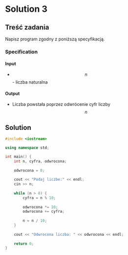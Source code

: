 # Solution 3

## Treść zadania

Napisz program zgodny z poniższą specyfikacją.

### Specification

#### Input

* $$n$$ - liczba naturalna

#### Output

* Liczba powstała poprzez odwrócenie cyfr liczby $$n$$

## Solution

```cpp
#include <iostream>

using namespace std;

int main() {
    int n, cyfra, odwrocona;
    
    odwrocona = 0;
    
    cout << "Podaj liczbe:" << endl;
    cin >> n;
    
    while (n > 0) {
        cyfra = n % 10;
        
        odwrocona *= 10;
        odwrocona += cyfra;
        
        n = n / 10;
    }
    
    cout << "Odwrocona liczba: " << odwrocona << endl;
    
    return 0;
}
```
